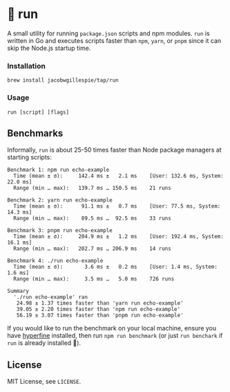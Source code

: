 # 🦊 run

A small utility for running `package.json` scripts and npm modules. `run` is written in Go and executes scripts faster than `npm`, `yarn`, or `pnpm` since it can skip the Node.js startup time.

### Installation

```
brew install jacobwgillespie/tap/run
```

### Usage

```
run [script] [flags]
```

## Benchmarks

Informally, `run` is about 25-50 times faster than Node package managers at starting scripts:

```
Benchmark 1: npm run echo-example
  Time (mean ± σ):     142.4 ms ±   2.1 ms    [User: 132.6 ms, System: 22.0 ms]
  Range (min … max):   139.7 ms … 150.5 ms    21 runs

Benchmark 2: yarn run echo-example
  Time (mean ± σ):      91.1 ms ±   0.7 ms    [User: 77.5 ms, System: 14.3 ms]
  Range (min … max):    89.5 ms …  92.5 ms    33 runs

Benchmark 3: pnpm run echo-example
  Time (mean ± σ):     204.9 ms ±   1.2 ms    [User: 192.4 ms, System: 16.1 ms]
  Range (min … max):   202.7 ms … 206.9 ms    14 runs

Benchmark 4: ./run echo-example
  Time (mean ± σ):       3.6 ms ±   0.2 ms    [User: 1.4 ms, System: 1.6 ms]
  Range (min … max):     3.5 ms …   5.0 ms    726 runs

Summary
  './run echo-example' ran
   24.98 ± 1.37 times faster than 'yarn run echo-example'
   39.05 ± 2.20 times faster than 'npm run echo-example'
   56.19 ± 3.07 times faster than 'pnpm run echo-example'
```

If you would like to run the benchmark on your local machine, ensure you have [hyperfine](https://github.com/sharkdp/hyperfine) installed, then run `npm run benchmark` (or just `run benchark` if `run` is already installed 🦊).

## License

MIT License, see `LICENSE`.
